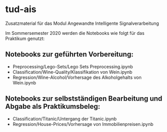 # tud-ais
Zusatzmaterial für das Modul Angewandte Intelligente Signalverarbeitung


Im Sommersemester 2020 werden die Notebooks wie folgt für das Praktikum genutzt:

## Notebooks zur geführten Vorbereitung:
* Preprocessing/Lego-Sets/Lego Sets Preprocessing.ipynb
* Classification/Wine-Quality/Klassifikation von Wein.ipynb
* Regression/Wine-Alcohol/Vorhersage des Alkoholgehalts von Wein.ipynb

## Notebooks zur selbstständigen Bearbeitung und Abgabe als Praktikumsbeleg:
* Classification/Titanic/Untergang der Titanic.ipynb
* Regression/House-Prices/Vorhersage von Immobilienpreisen.ipynb
